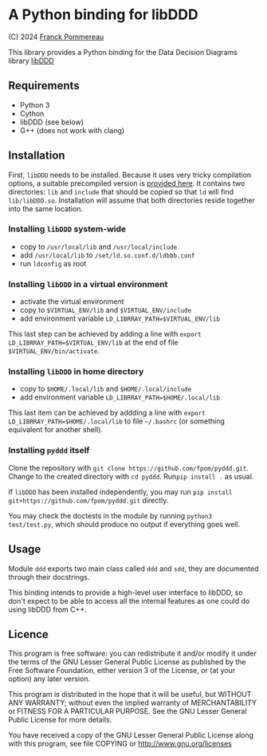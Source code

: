 # A Python binding for libDDD

(C) 2024 [Franck Pommereau](franck.pommereau@univ-evry.fr)

This library provides a Python binding for the Data Decision Diagrams
library [libDDD](https://github.com/lip6/libDDD)

## Requirements

- Python 3
- Cython
- libDDD (see below)
- G++ (does not work with clang)

## Installation

First, `libDDD` needs to be installed. Because it uses very tricky
compilation options, a suitable precompiled version is
[provided here](https://github.com/fpom/pyddd/raw/master/libDDD.tar.gz).
It contains two directories: `lib` and `include` that should be copied
so that `ld` will find `lib/libDDD.so`. Installation will assume that
both directories reside together into the same location.

### Installing `libDDD` system-wide

- copy to `/usr/local/lib` and `/usr/local/include`
- add `/usr/local/lib` to `/set/ld.so.conf.d/ldbbb.conf`
- run `ldconfig` as root

### Installing `libDDD` in a virtual environment

- activate the virtual environment
- copy to `$VIRTUAL_ENV/lib` and `$VIRTUAL_ENV/include`
- add environment variable `LD_LIBRRAY_PATH=$VIRTUAL_ENV/lib`

This last step can be achieved by adding a line with
`export LD_LIBRRAY_PATH=$VIRTUAL_ENV/lib` at the end of file
`$VIRTUAL_ENV/bin/activate`.

### Installing `libDDD` in home directory

- copy to `$HOME/.local/lib` and `$HOME/.local/include`
- add environment variable `LD_LIBRRAY_PATH=$HOME/.local/lib`

This last item can be achieved by addding a line with
`export LD_LIBRRAY_PATH=$HOME/.local/lib` to file `~/.bashrc`
(or something equivalent for another shell).

### Installing `pyddd` itself

Clone the repository with `git clone https://github.com/fpom/pyddd.git`.
Change to the created directory with `cd pyddd`. Run`pip install .` as usual.

If `libDDD` has been installed independently, you may run
`pip install git+https://github.com/fpom/pyddd.git` directly.

You may check the doctests in the module by running `python3 test/test.py`,
which should produce no output if everything goes well.

## Usage

Module `ddd` exports two main class called `ddd` and `sdd`, they are
documented through their docstrings.

This binding intends to provide a high-level user interface to libDDD,
so don't expect to be able to access all the internal features as one
could do using libDDD from C++.

## Licence

This program is free software: you can redistribute it and/or modify
it under the terms of the GNU Lesser General Public License as
published by the Free Software Foundation, either version 3 of the
License, or (at your option) any later version.

This program is distributed in the hope that it will be useful, but
WITHOUT ANY WARRANTY; without even the implied warranty of
MERCHANTABILITY or FITNESS FOR A PARTICULAR PURPOSE. See the GNU
Lesser General Public License for more details.

You have received a copy of the GNU Lesser General Public License
along with this program, see file COPYING or
http://www.gnu.org/licenses
